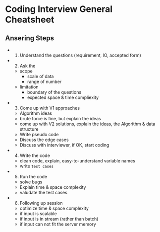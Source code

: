 # Coding Interview General Cheatsheet

## Ansering Steps 
- 1) Understand the questions (requirement, IO, accepted form)
- 2) Ask the 
	- scope 
		- scale of data
		- range of number
	- limitation
		- boundary of the questions
		- expected space & time compliexity
- 3) Come up with V1 approaches
	- Algorithm ideas 
	- brute force is fine, but explain the ideas
	- come up with V2 solutions, explain the ideas, the Algorithm & data structure
	- Write pseudo code 
	- Discuss the edge cases
	- Discuss with interviewer, if OK, start coding 
- 4) Write the code
	- clean code, explain, easy-to-understand variable names
	- write `test cases`
- 5) Run the code 
	- solve bugs
	- Explain time & space complexity
	- valudate the test cases
- 6) Following up session 
	- optimize time & space complexity
	- if input is scalable
	- if input is in stream (rather than batch)
	- if input can not fit the server memory 
